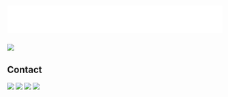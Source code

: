 <h1 align="center">
  <img src="https://raw.githubusercontent.com/rsemihkoca/rsemihkoca/7ca00af1a8ac8f303980607ccf7108f461da285c/name.svg" alt="Rıza Semih Koca" />
</h1>

![](https://komarev.com/ghpvc/?username=rsemihkoca&color=brightgreen)



## Contact
<a target="_blank" rel="noopener noreferrer" href="https://www.linkedin.com/in/riza-semih-koca/">
  <img src="https://camo.githubusercontent.com/591c02e8ff595d43e0b35b1b29aed639a7154b959cd8f8c854b9e176d885b094/68747470733a2f2f696d672e736869656c64732e696f2f62616467652f4c696e6b6564496e2d3030373742353f7374796c653d666f722d7468652d6261646765266c6f676f3d6c696e6b6564696e266c6f676f436f6c6f723d7768697465" data-canonical-src="https://img.shields.io/badge/LinkedIn-0077B5?style=for-the-badge&logo=linkedin&logoColor=white" style="max-width: 100%;" ></a>
  <a target="_blank" rel="noopener noreferrer" href="mailto:rsemihkoca@outlook.com"><img src="https://camo.githubusercontent.com/f7127b0e4bc56188991270f875d7602019213ce6dd1ccaf783760844b1e44a41/68747470733a2f2f696d672e736869656c64732e696f2f62616467652f4d6963726f736f66745f4f75746c6f6f6b2d3030373844343f7374796c653d666f722d7468652d6261646765266c6f676f3d6d6963726f736f66742d6f75746c6f6f6b266c6f676f436f6c6f723d7768697465" data-canonical-src="https://img.shields.io/badge/Microsoft_Outlook-0078D4?style=for-the-badge&logo=microsoft-outlook&logoColor=white" style="max-width: 100%;" target="_blank"></a>
<a target="_blank" rel
="noopener noreferrer" href="https://discordapp.com/users/r%C4%B1zasemihkoca#4090"><img src="https://img.shields.io/badge/Discord-5865F2?style=for-the-badge&logo=discord&logoColor=white" data-canonical-src="https://img.shields.io/badge/Discord-5865F2?style=for-the-badge&logo=discord&logoColor=white" style="max-width: 100%;" target="_blank" ></a>
<a target="_blank" rel="noopener noreferrer" href="https://www.instagram.com/rsemihkoca/"><img src="https://camo.githubusercontent.com/25086f56cd45be5a899ae3feff86e2002bbd656fa569b666d2dd828b538fc9e3/68747470733a2f2f696d672e736869656c64732e696f2f62616467652f496e7374616772616d2d4534343035463f7374796c653d666f722d7468652d6261646765266c6f676f3d696e7374616772616d266c6f676f436f6c6f723d7768697465" data-canonical-src="https://img.shields.io/badge/Instagram-E4405F?style=for-the-badge&logo=instagram&logoColor=white" style="max-width: 100%;" target="_blank"></a>

